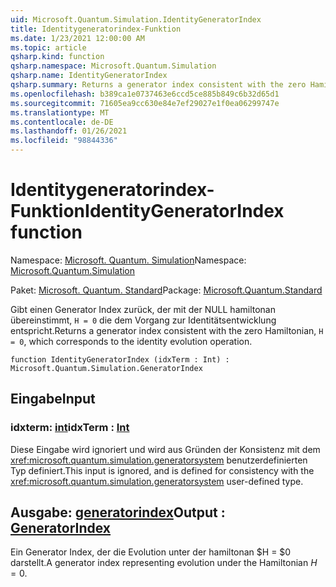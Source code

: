 ```yaml
---
uid: Microsoft.Quantum.Simulation.IdentityGeneratorIndex
title: Identitygeneratorindex-Funktion
ms.date: 1/23/2021 12:00:00 AM
ms.topic: article
qsharp.kind: function
qsharp.namespace: Microsoft.Quantum.Simulation
qsharp.name: IdentityGeneratorIndex
qsharp.summary: Returns a generator index consistent with the zero Hamiltonian, `H = 0`, which corresponds to the identity evolution operation.
ms.openlocfilehash: b389ca1e0737463e6ccd5ce885b849c6b32d65d1
ms.sourcegitcommit: 71605ea9cc630e84e7ef29027e1f0ea06299747e
ms.translationtype: MT
ms.contentlocale: de-DE
ms.lasthandoff: 01/26/2021
ms.locfileid: "98844336"
---
```

# <a name="identitygeneratorindex-function"></a><span data-ttu-id="e88d8-102">Identitygeneratorindex-Funktion</span><span class="sxs-lookup"><span data-stu-id="e88d8-102">IdentityGeneratorIndex function</span></span>

<span data-ttu-id="e88d8-103">Namespace: [Microsoft. Quantum. Simulation](xref:Microsoft.Quantum.Simulation)</span><span class="sxs-lookup"><span data-stu-id="e88d8-103">Namespace: [Microsoft.Quantum.Simulation](xref:Microsoft.Quantum.Simulation)</span></span>

<span data-ttu-id="e88d8-104">Paket: [Microsoft. Quantum. Standard](https://nuget.org/packages/Microsoft.Quantum.Standard)</span><span class="sxs-lookup"><span data-stu-id="e88d8-104">Package: [Microsoft.Quantum.Standard](https://nuget.org/packages/Microsoft.Quantum.Standard)</span></span>


<span data-ttu-id="e88d8-105">Gibt einen Generator Index zurück, der mit der NULL hamiltonan übereinstimmt, `H = 0` die dem Vorgang zur Identitätsentwicklung entspricht.</span><span class="sxs-lookup"><span data-stu-id="e88d8-105">Returns a generator index consistent with the zero Hamiltonian, `H = 0`, which corresponds to the identity evolution operation.</span></span>

```qsharp
function IdentityGeneratorIndex (idxTerm : Int) : Microsoft.Quantum.Simulation.GeneratorIndex
```


## <a name="input"></a><span data-ttu-id="e88d8-106">Eingabe</span><span class="sxs-lookup"><span data-stu-id="e88d8-106">Input</span></span>

### <a name="idxterm--int"></a><span data-ttu-id="e88d8-107">idxterm: [int](xref:microsoft.quantum.lang-ref.int)</span><span class="sxs-lookup"><span data-stu-id="e88d8-107">idxTerm : [Int](xref:microsoft.quantum.lang-ref.int)</span></span>

<span data-ttu-id="e88d8-108">Diese Eingabe wird ignoriert und wird aus Gründen der Konsistenz mit dem <xref:microsoft.quantum.simulation.generatorsystem> benutzerdefinierten Typ definiert.</span><span class="sxs-lookup"><span data-stu-id="e88d8-108">This input is ignored, and is defined for consistency with the <xref:microsoft.quantum.simulation.generatorsystem> user-defined type.</span></span>



## <a name="output--generatorindex"></a><span data-ttu-id="e88d8-109">Ausgabe: [generatorindex](xref:Microsoft.Quantum.Simulation.GeneratorIndex)</span><span class="sxs-lookup"><span data-stu-id="e88d8-109">Output : [GeneratorIndex](xref:Microsoft.Quantum.Simulation.GeneratorIndex)</span></span>

<span data-ttu-id="e88d8-110">Ein Generator Index, der die Evolution unter der hamiltonan $H = $0 darstellt.</span><span class="sxs-lookup"><span data-stu-id="e88d8-110">A generator index representing evolution under the Hamiltonian $H = 0$.</span></span>